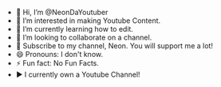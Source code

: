 - 👋 Hi, I’m @NeonDaYoutuber
- 👀 I’m interested in making Youtube Content.
- 🌱 I’m currently learning how to edit.
- 💞️ I’m looking to collaborate on a channel.
- 🩵 Subscribe to my channel, Neon. You will support me a lot!
- 😄 Pronouns: I don't know.
- ⚡ Fun fact: No Fun Facts.
- ▶ I currently own a Youtube Channel!

<!---
NeonDaYoutuber/NeonDaYoutuber is a ✨ special ✨ repository because its `README.md` (this file) appears on your GitHub profile.
You can click the Preview link to take a look at your changes.
--->
